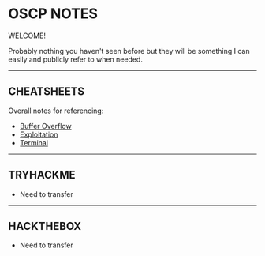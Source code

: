 # OSCP NOTES

WELCOME!

Probably nothing you haven't seen before but they will be something I can easily and publicly refer to when needed.

---------------------------------------------------------------
## CHEATSHEETS

Overall notes for referencing:

- [Buffer Overflow](/bufferoverflow)
- [Exploitation](/exploitation)
- [Terminal](/terminal)

---------------------------------------------------------------
## TRYHACKME

- Need to transfer

---------------------------------------------------------------
## HACKTHEBOX

- Need to transfer
